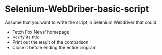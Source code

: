# Selenium-WebDriber-basic-script

Assume that you want to write the script in Selenium Webdriver that could:

- Fetch Fox News’ homepage
- Verify its title
- Print out the result of the comparison
- Close it before ending the entire program
